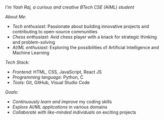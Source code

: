 *I'm Yash Raj, a curious and creative BTech CSE (AIML) student*

*About Me:*

- *Tech enthusiast:* Passionate about building innovative projects and contributing to open-source communities
- *Chess enthusiast:* Avid chess player with a knack for strategic thinking and problem-solving
- *AI/ML enthusiast:* Exploring the possibilities of Artificial Intelligence and Machine Learning

*Tech Stack:*

- *Frontend:* HTML, CSS, JavaScript, React JS
- *Programming language:* Python, C
- *Tools:* Git, GitHub, Visual Studio Code


*Goals:*

- *Continuously learn and improve* my coding skills
- *Explore AI/ML applications* in various domains
- *Collaborate with like-minded individuals* on exciting projects
